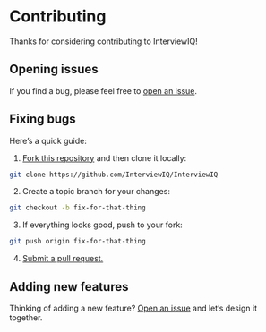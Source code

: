 # Contributing

Thanks for considering contributing to InterviewIQ!

## Opening issues

If you find a bug, please feel free to [open an issue](https://github.com/InterviewIQ/InterviewIQ/issues).

## Fixing bugs

Here’s a quick guide:

1. [Fork this repository](https://github.com/InterviewIQ/InterviewIQ/fork) and then clone it locally:

```bash
git clone https://github.com/InterviewIQ/InterviewIQ
```

2. Create a topic branch for your changes:

```bash
git checkout -b fix-for-that-thing
```

3. If everything looks good, push to your fork:

```bash
git push origin fix-for-that-thing
```

4. [Submit a pull request.](https://help.github.com/articles/creating-a-pull-request)

## Adding new features

Thinking of adding a new feature? [Open an issue](https://github.com/InterviewIQ/InterviewIQ/issues) and let’s design it together.
